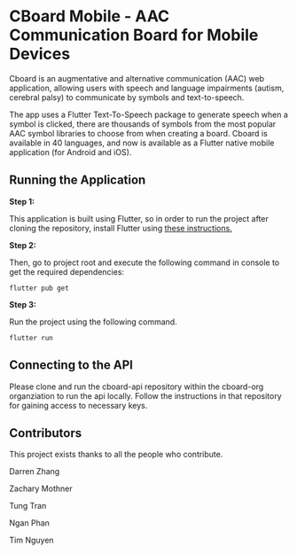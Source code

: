 # CBoard Mobile - AAC Communication Board for Mobile Devices

Cboard is an augmentative and alternative communication (AAC) web application, allowing users with speech and language impairments (autism, cerebral palsy) to communicate by symbols and text-to-speech.

The app uses a Flutter Text-To-Speech package to generate speech when a symbol is clicked, there are thousands of symbols from the most popular AAC symbol libraries to choose from when creating a board. Cboard is available in 40 languages, and now is available as a Flutter native mobile application (for Android and iOS).

## Running the Application

**Step 1:**

This application is built using Flutter, so in order to run the project after cloning the repository, install Flutter using <a href="https://flutter.dev/docs/get-started/install">these instructions.</a>

**Step 2:**

Then, go to project root and execute the following command in console to get the required dependencies:

```
flutter pub get 
```

**Step 3:**

Run the project using the following command.

```
flutter run
```

## Connecting to the API

Please clone and run the cboard-api repository within the cboard-org organziation to run the api locally. Follow the instructions in that repository for gaining access to necessary keys.


## Contributors

This project exists thanks to all the people who contribute.

Darren Zhang

Zachary Mothner

Tung Tran

Ngan Phan

Tim Nguyen
